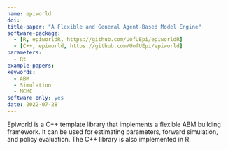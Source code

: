 ```yaml
---
name: epiworld
doi: 
title-paper: "A Flexible and General Agent-Based Model Engine"
software-package:
  - [R, epiworldR, https://github.com/UofUEpi/epiworldR]
  - [C++, epiworld, https://github.com/UofUEpi/epiworld]
parameters:
  - Rt
example-papers:  
keywords:
  - ABM
  - Simulation
  - MCMC
software-only: yes
date: 2022-07-28
---
```


Epiworld is a C++ template library that implements a flexible ABM building framework. It can be used for estimating parameters, forward simulation, and policy evaluation. The C++ library is also implemented in R.

